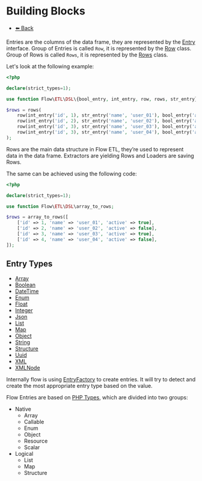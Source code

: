 # Building Blocks

- [⬅️️ Back](core.md)

Entries are the columns of the data frame, they are represented by the [Entry](../../../src/core/etl/src/Flow/ETL/Row/Entry.php) interface.
Group of Entries is called `Row`, it is represented by the [Row](../../../src/core/etl/src/Flow/ETL/Row.php) class.
Group of Rows is called `Rows`, it is represented by the [Rows](../../../src/core/etl/src/Flow/ETL/Rows.php) class.

Let's look at the following example: 

```php
<?php

declare(strict_types=1);

use function Flow\ETL\DSL\{bool_entry, int_entry, row, rows, str_entry};

$rows = rows(
    row(int_entry('id', 1), str_entry('name', 'user_01'), bool_entry('active', true)),
    row(int_entry('id', 2), str_entry('name', 'user_02'), bool_entry('active', false)),
    row(int_entry('id', 3), str_entry('name', 'user_03'), bool_entry('active', true)),
    row(int_entry('id', 3), str_entry('name', 'user_04'), bool_entry('active', false)),
);
```

Rows are the main data structure in Flow ETL, they’re used to represent data in the data frame.
Extractors are yielding Rows and Loaders are saving Rows. 

The same can be achieved using the following code:

```php
<?php

declare(strict_types=1);

use function Flow\ETL\DSL\array_to_rows;

$rows = array_to_rows([
    ['id' => 1, 'name' => 'user_01', 'active' => true],
    ['id' => 2, 'name' => 'user_02', 'active' => false],
    ['id' => 3, 'name' => 'user_03', 'active' => true],
    ['id' => 4, 'name' => 'user_04', 'active' => false],
]);
```

## Entry Types

- [Array](../../../src/core/etl/src/Flow/ETL/Row/Entry/ArrayEntry.php)
- [Boolean](../../../src/core/etl/src/Flow/ETL/Row/Entry/BooleanEntry.php)
- [DateTime](../../../src/core/etl/src/Flow/ETL/Row/Entry/DateTimeEntry.php)
- [Enum](../../../src/core/etl/src/Flow/ETL/Row/Entry/EnumEntry.php)
- [Float](../../../src/core/etl/src/Flow/ETL/Row/Entry/FloatEntry.php)
- [Integer](../../../src/core/etl/src/Flow/ETL/Row/Entry/IntegerEntry.php)
- [Json](../../../src/core/etl/src/Flow/ETL/Row/Entry/JsonEntry.php)
- [List](../../../src/core/etl/src/Flow/ETL/Row/Entry/ListEntry.php)
- [Map](../../../src/core/etl/src/Flow/ETL/Row/Entry/MapEntry.php)
- [Object](../../../src/core/etl/src/Flow/ETL/Row/Entry/ObjectEntry.php)
- [String](../../../src/core/etl/src/Flow/ETL/Row/Entry/StringEntry.php)
- [Structure](../../../src/core/etl/src/Flow/ETL/Row/Entry/StructureEntry.php)
- [Uuid](../../../src/core/etl/src/Flow/ETL/Row/Entry/UuidEntry.php)
- [XML](../../../src/core/etl/src/Flow/ETL/Row/Entry/XMLEntry.php)
- [XMLNode](../../../src/core/etl/src/Flow/ETL/Row/Entry/XMLNodeEntry.php)

Internally flow is using [EntryFactory](../../../src/core/etl/src/Flow/ETL/Row/Factory/NativeEntryFactory.php) to create entries. 
It will try to detect and create the most appropriate entry type based on the value.

Flow Entries are based on [PHP Types](../../../src/core/etl/src/Flow/ETL/PHP/Type/Type.php), which are divided into two groups:

- Native
  - Array
  - Callable
  - Enum
  - Object
  - Resource
  - Scalar
- Logical
  - List
  - Map
  - Structure

